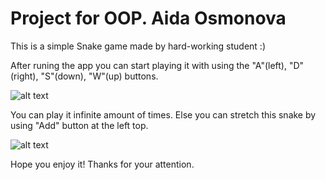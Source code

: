 # Project for OOP. Aida Osmonova

This is a simple Snake game made by hard-working student :)

After runing the app you can start playing it with using the "A"(left), "D"(right), "S"(down), "W"(up) buttons.

![alt text](https://user-images.githubusercontent.com/73512902/141840392-80e8b1dc-4ccd-4675-bc67-6e462880f24a.png?raw=true)

You can play it infinite amount of times. Else you can stretch this snake by using "Add" button at the left top.

![alt text](https://user-images.githubusercontent.com/73512902/141840400-fe3d75dc-5e10-43d4-9789-e8109826bdea.png?raw=true)

Hope you enjoy it! Thanks for your attention.
